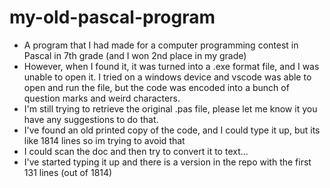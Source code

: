 # my-old-pascal-program
- A program that I had made for a computer programming contest in Pascal in 7th grade (and I won 2nd place in my grade)
- However, when I found it, it was turned into a .exe format file, and I was unable to open it. I tried on a windows device and vscode was able to open and run the file, but the code was encoded into a bunch of question marks and weird characters.
- I'm still trying to retrieve the original .pas file, please let me know it you have any suggestions to do that.
- I've found an old printed copy of the code, and I could type it up, but its like 1814 lines so im trying to avoid that
- I could scan the doc and then try to convert it to text...
- I've started typing it up and there is a version in the repo with the first 131 lines (out of 1814)
